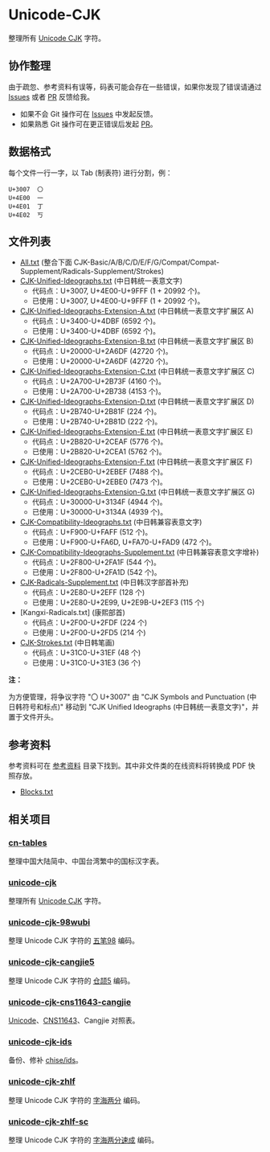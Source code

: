 # Unicode-CJK

整理所有 [Unicode CJK] 字符。

## 协作整理

由于疏忽、参考资料有误等，码表可能会存在一些错误，如果你发现了错误请通过
[Issues] 或者 [PR] 反馈给我。

+ 如果不会 Git 操作可在 [Issues] 中发起反馈。
+ 如果熟悉 Git 操作可在更正错误后发起 [PR]。

[Issues]: https://github.com/kitty-panics/unicode-cjk/issues
[PR]: https://github.com/kitty-panics/unicode-cjk/pulls

## 数据格式

每个文件一行一字，以 Tab (制表符) 进行分割，例：

```Text
U+3007	〇
U+4E00	一
U+4E01	丁
U+4E02	丂
```

## 文件列表

+ [All.txt] (整合下面 CJK-Basic/A/B/C/D/E/F/G/Compat/Compat-Supplement/Radicals-Supplement/Strokes)
+ [CJK-Unified-Ideographs.txt] (中日韩统一表意文字)
    + 代码点：U+3007, U+4E00-U+9FFF (1 + 20992 个)。
    + 已使用：U+3007, U+4E00-U+9FFF (1 + 20992 个)。
+ [CJK-Unified-Ideographs-Extension-A.txt] (中日韩统一表意文字扩展区 A)
    + 代码点：U+3400-U+4DBF (6592 个)。
    + 已使用：U+3400-U+4DBF (6592 个)。
+ [CJK-Unified-Ideographs-Extension-B.txt] (中日韩统一表意文字扩展区 B)
    + 代码点：U+20000-U+2A6DF (42720 个)。
    + 已使用：U+20000-U+2A6DF (42720 个)。
+ [CJK-Unified-Ideographs-Extension-C.txt] (中日韩统一表意文字扩展区 C)
    + 代码点：U+2A700-U+2B73F (4160 个)。
    + 已使用：U+2A700-U+2B738 (4153 个)。
+ [CJK-Unified-Ideographs-Extension-D.txt] (中日韩统一表意文字扩展区 D)
    + 代码点：U+2B740-U+2B81F (224 个)。
    + 已使用：U+2B740-U+2B81D (222 个)。
+ [CJK-Unified-Ideographs-Extension-E.txt] (中日韩统一表意文字扩展区 E)
    + 代码点：U+2B820-U+2CEAF (5776 个)。
    + 已使用：U+2B820-U+2CEA1 (5762 个)。
+ [CJK-Unified-Ideographs-Extension-F.txt] (中日韩统一表意文字扩展区 F)
    + 代码点：U+2CEB0-U+2EBEF (7488 个)。
    + 已使用：U+2CEB0-U+2EBE0 (7473 个)。
+ [CJK-Unified-Ideographs-Extension-G.txt] (中日韩统一表意文字扩展区 G)
    + 代码点：U+30000-U+3134F (4944 个)。
    + 已使用：U+30000-U+3134A (4939 个)。
+ [CJK-Compatibility-Ideographs.txt] (中日韩兼容表意文字)
    + 代码点：U+F900-U+FAFF (512 个)。
    + 已使用：U+F900-U+FA6D, U+FA70-U+FAD9 (472 个)。
+ [CJK-Compatibility-Ideographs-Supplement.txt] (中日韩兼容表意文字增补)
    + 代码点：U+2F800-U+2FA1F (544 个)。
    + 已使用：U+2F800-U+2FA1D (542 个)。
+ [CJK-Radicals-Supplement.txt] (中日韩汉字部首补充)
    + 代码点：U+2E80-U+2EFF (128 个)
    + 已使用：U+2E80-U+2E99, U+2E9B-U+2EF3 (115 个)
+ [Kangxi-Radicals.txt] (康熙部首)
    + 代码点：U+2F00-U+2FDF (224 个)
    + 已使用：U+2F00-U+2FD5 (214 个)
+ [CJK-Strokes.txt] (中日韩笔画)
    + 代码点：U+31C0-U+31EF (48 个)
    + 已使用：U+31C0-U+31E3 (36 个)

**注：**

为方便管理，将争议字符 "〇 U+3007" 由 "CJK Symbols and Punctuation (中日韩符号和标点)"
移动到 "CJK Unified Ideographs (中日韩统一表意文字)"，并置于文件开头。

[All.txt]: All.txt
[CJK-Unified-Ideographs.txt]: CJK-Unified-Ideographs.txt
[CJK-Unified-Ideographs-Extension-A.txt]: CJK-Unified-Ideographs-Extension-A.txt
[CJK-Unified-Ideographs-Extension-B.txt]: CJK-Unified-Ideographs-Extension-B.txt
[CJK-Unified-Ideographs-Extension-C.txt]: CJK-Unified-Ideographs-Extension-C.txt
[CJK-Unified-Ideographs-Extension-D.txt]: CJK-Unified-Ideographs-Extension-D.txt
[CJK-Unified-Ideographs-Extension-E.txt]: CJK-Unified-Ideographs-Extension-E.txt
[CJK-Unified-Ideographs-Extension-F.txt]: CJK-Unified-Ideographs-Extension-F.txt
[CJK-Unified-Ideographs-Extension-G.txt]: CJK-Unified-Ideographs-Extension-G.txt
[CJK-Compatibility-Ideographs.txt]: CJK-Compatibility-Ideographs.txt
[CJK-Compatibility-Ideographs-Supplement.txt]: CJK-Compatibility-Ideographs-Supplement.txt
[CJK-Radicals-Supplement.txt]: CJK-Radicals-Supplement.txt
[CJK-Strokes.txt]: CJK-Strokes.txt

## 参考资料

参考资料可在 [参考资料] 目录下找到。其中非文件类的在线资料将转换成 PDF 快照存放。

+ [Blocks.txt]

[参考资料]: 参考资料
[Blocks.txt]: https://www.unicode.org/Public/UCD/latest/ucd/Blocks.txt

## 相关项目

### [cn-tables]

整理中国大陆简中、中国台湾繁中的国标汉字表。

[cn-tables]: https://github.com/kitty-panics/cn-tables

### [unicode-cjk]

整理所有 [Unicode CJK] 字符。

[unicode-cjk]: https://github.com/kitty-panics/unicode-cjk
[Unicode CJK]: https://www.unicode.org/Public/UCD/latest/ucd/Blocks.txt

### [unicode-cjk-98wubi]

整理 Unicode CJK 字符的 [五笔98] 编码。

[unicode-cjk-98wubi]: https://github.com/kitty-panics/unicode-cjk-98wubi
[五笔98]: http://98wb.ysepan.com

### [unicode-cjk-cangjie5]

整理 Unicode CJK 字符的 [仓颉5] 编码。

[unicode-cjk-cangjie5]: https://github.com/kitty-panics/unicode-cjk-cangjie5
[仓颉5]: https://github.com/Jackchows/Cangjie5

### [unicode-cjk-cns11643-cangjie]

[Unicode]、[CNS11643]、Cangjie 对照表。

[unicode-cjk-cns11643-cangjie]: https://github.com/kitty-panics/unicode-cjk-cns11643-cangjie
[Unicode]: https://www.unicode.org/Public/UCD/latest
[CNS11643]: https://data.gov.tw/dataset/5961

### [unicode-cjk-ids]

备份、修补 [chise/ids]。

[unicode-cjk-ids]: https://github.com/kitty-panics/unicode-cjk-ids
[chise/ids]: https://gitlab.chise.org/CHISE/ids.git

### [unicode-cjk-zhlf]

整理 Unicode CJK 字符的 [字海两分] 编码。

[unicode-cjk-zhlf]: https://github.com/kitty-panics/unicode-cjk-zhlf
[字海两分]: http://cheonhyeong.com/Simplified/download.html

### [unicode-cjk-zhlf-sc]

整理 Unicode CJK 字符的 [字海两分速成] 编码。

[unicode-cjk-zhlf-sc]: https://github.com/kitty-panics/unicode-cjk-zhlf-sc
[字海两分速成]: http://cheonhyeong.com/Simplified/download.html
